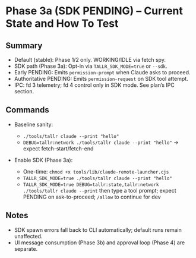 # Phase 3a (SDK PENDING) – Current State and How To Test

## Summary
- Default (stable): Phase 1/2 only. WORKING/IDLE via fetch spy.
- SDK path (Phase 3a): Opt-in via `TALLR_SDK_MODE=true` or `--sdk`.
- Early PENDING: Emits `permission-prompt` when Claude asks to proceed.
- Authoritative PENDING: Emits `permission-request` on SDK tool attempt.
- IPC: fd 3 telemetry; fd 4 control only in SDK mode. See plan’s IPC section.

## Commands
- Baseline sanity:
  - `./tools/tallr claude --print "hello"`
  - `DEBUG=tallr:network ./tools/tallr claude --print "hello"` → expect fetch-start/fetch-end

- Enable SDK (Phase 3a):
  - One-time: `chmod +x tools/lib/claude-remote-launcher.cjs`
  - `TALLR_SDK_MODE=true ./tools/tallr claude --print "hello"`
  - `TALLR_SDK_MODE=true DEBUG=tallr:state,tallr:network ./tools/tallr claude --print` then type a tool prompt; expect PENDING on ask-to-proceed; `/allow` to continue for dev

## Notes
- SDK spawn errors fall back to CLI automatically; default runs remain unaffected.
- UI message consumption (Phase 3b) and approval loop (Phase 4) are separate.

